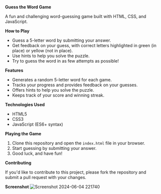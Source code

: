 **Guess the Word Game**

A fun and challenging word-guessing game built with HTML, CSS, and JavaScript.

**How to Play**

* Guess a 5-letter word by submitting your answer.
* Get feedback on your guess, with correct letters highlighted in green (in place) or yellow (not in place).
* Use hints to help you solve the puzzle.
* Try to guess the word in as few attempts as possible!

**Features**

* Generates a random 5-letter word for each game.
* Tracks your progress and provides feedback on your guesses.
* Offers hints to help you solve the puzzle.
* Keeps track of your score and winning streak.

**Technologies Used**

* HTML5
* CSS3
* JavaScript (ES6+ syntax)

**Playing the Game**

1. Clone this repository and open the `index.html` file in your browser.
2. Start guessing by submitting your answer.
3. Good luck, and have fun!

**Contributing**

If you'd like to contribute to this project, please fork the repository and submit a pull request with your changes.

**Screenshot**
![Screenshot 2024-06-04 221740](https://github.com/ElhacenMahmoud/Guess_The_Word_Game/assets/156904270/b4db0870-d5b8-4e66-a630-2815e1bf9c06)
